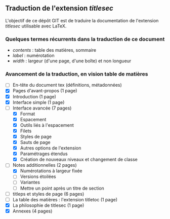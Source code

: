 ## Traduction de l'extension *titlesec*

L'objectif de ce dépôt GIT est de traduire la documentation de l'extension *titlesec* utilisable avec LaTeX.

### Quelques termes récurrents dans la traduction de ce document
- *contents* : table des matières, sommaire
- *label* : numérotation
- *width* : largeur (d'une page, d'une boîte) et non longueur

### Avancement de la traduction, en vision table de matières
- [ ] En-tête du document tex (définitions, métadonnées)
- [x] Pages d'avant-propos (1 page)
- [x] Introduction (1 page)
- [x] Interface simple (1 page)
- [ ] Interface avancée (7 pages)
  - [x] Format
  - [x] Espacement
  - [x] Outils liés à l'espacement
  - [x] Filets
  - [x] Styles de page
  - [x] Sauts de page
  - [x] Autres options de l'extension
  - [x] Paramétrages étendus
  - [x] Création de nouveaux niveaux et changement de classe
- [ ] Notes additionnelles (2 pages)
  - [x] Numérotations à largeur fixée
  - [ ] Versions étoilées
  - [ ] Variantes
  - [ ] Mettre un point après un titre de section
- [ ] titleps et styles de page (6 pages)
- [ ] La table des matières : l'extension titletoc (1 page)
- [x] La philosophie de titlesec (1 page)
- [x] Annexes (4 pages)
